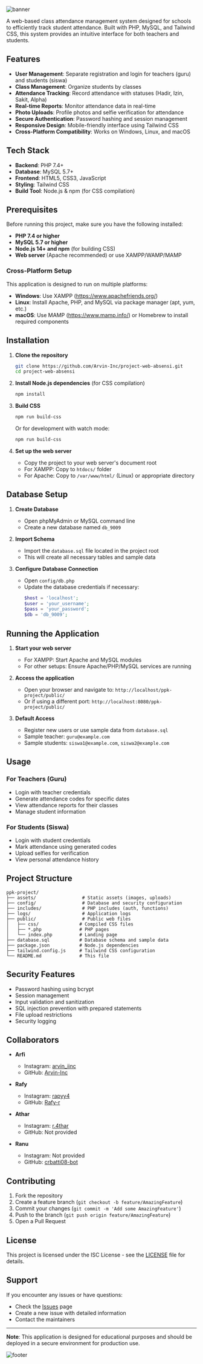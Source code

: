 ![banner](https://capsule-render.vercel.app/api?type=wave&height=300&color=gradient&text=PROJECT&fontAlignY=40&desc=WEBSITE%20ABSENSI&descAlignY=54&descSize=27&descAlign=50)

A web-based class attendance management system designed for schools to efficiently track student attendance. Built with PHP, MySQL, and Tailwind CSS, this system provides an intuitive interface for both teachers and students.

## Features

- **User Management**: Separate registration and login for teachers (guru) and students (siswa)
- **Class Management**: Organize students by classes
- **Attendance Tracking**: Record attendance with statuses (Hadir, Izin, Sakit, Alpha)
- **Real-time Reports**: Monitor attendance data in real-time
- **Photo Uploads**: Profile photos and selfie verification for attendance
- **Secure Authentication**: Password hashing and session management
- **Responsive Design**: Mobile-friendly interface using Tailwind CSS
- **Cross-Platform Compatibility**: Works on Windows, Linux, and macOS

## Tech Stack

- **Backend**: PHP 7.4+
- **Database**: MySQL 5.7+
- **Frontend**: HTML5, CSS3, JavaScript
- **Styling**: Tailwind CSS
- **Build Tool**: Node.js & npm (for CSS compilation)

## Prerequisites

Before running this project, make sure you have the following installed:

- **PHP 7.4 or higher**
- **MySQL 5.7 or higher**
- **Node.js 14+ and npm** (for building CSS)
- **Web server** (Apache recommended) or use XAMPP/WAMP/MAMP

### Cross-Platform Setup

This application is designed to run on multiple platforms:

- **Windows**: Use XAMPP (https://www.apachefriends.org/)
- **Linux**: Install Apache, PHP, and MySQL via package manager (apt, yum, etc.)
- **macOS**: Use MAMP (https://www.mamp.info/) or Homebrew to install required components

## Installation

1. **Clone the repository**
   ```bash
   git clone https://github.com/Arvin-Inc/project-web-absensi.git
   cd project-web-absensi
   ```

2. **Install Node.js dependencies** (for CSS compilation)
   ```bash
   npm install
   ```

3. **Build CSS**
   ```bash
   npm run build-css
   ```
   Or for development with watch mode:
   ```bash
   npm run build-css
   ```

4. **Set up the web server**
   - Copy the project to your web server's document root
   - For XAMPP: Copy to `htdocs/` folder
   - For Apache: Copy to `/var/www/html/` (Linux) or appropriate directory

## Database Setup

1. **Create Database**
   - Open phpMyAdmin or MySQL command line
   - Create a new database named `db_9009`

2. **Import Schema**
   - Import the `database.sql` file located in the project root
   - This will create all necessary tables and sample data

3. **Configure Database Connection**
   - Open `config/db.php`
   - Update the database credentials if necessary:
     ```php
     $host = 'localhost';
     $user = 'your_username';
     $pass = 'your_password';
     $db = 'db_9009';
     ```

## Running the Application

1. **Start your web server**
   - For XAMPP: Start Apache and MySQL modules
   - For other setups: Ensure Apache/PHP/MySQL services are running

2. **Access the application**
   - Open your browser and navigate to: `http://localhost/ppk-project/public/`
   - Or if using a different port: `http://localhost:8080/ppk-project/public/`

3. **Default Access**
   - Register new users or use sample data from `database.sql`
   - Sample teacher: `guru@example.com`
   - Sample students: `siswa1@example.com`, `siswa2@example.com`

## Usage

### For Teachers (Guru)
- Login with teacher credentials
- Generate attendance codes for specific dates
- View attendance reports for their classes
- Manage student information

### For Students (Siswa)
- Login with student credentials
- Mark attendance using generated codes
- Upload selfies for verification
- View personal attendance history

## Project Structure

```
ppk-project/
├── assets/                 # Static assets (images, uploads)
├── config/                 # Database and security configuration
├── includes/               # PHP includes (auth, functions)
├── logs/                   # Application logs
├── public/                 # Public web files
│   ├── css/               # Compiled CSS files
│   ├── *.php              # PHP pages
│   └── index.php          # Landing page
├── database.sql           # Database schema and sample data
├── package.json           # Node.js dependencies
├── tailwind.config.js     # Tailwind CSS configuration
└── README.md              # This file
```

## Security Features

- Password hashing using bcrypt
- Session management
- Input validation and sanitization
- SQL injection prevention with prepared statements
- File upload restrictions
- Security logging

## Collaborators

- **Arfi**  
  - Instagram: [arvin_iinc](https://www.instagram.com/arvin_iinc/)  
  - GitHub: [Arvin-Inc](https://github.com/Arvin-Inc/)

- **Rafy**  
  - Instagram: [rapyy4](https://www.instagram.com/rapyy4?utm_source=ig_web_button_share_sheet&igsh=ZDNlZDc0MzIxNw==)  
  - GitHub: [Rafy-r](https://github.com/Rafy-r)

- **Athar**  
  - Instagram: [r.4thar](https://www.instagram.com/r.4thar/)  
  - GitHub: Not provided

- **Ranu**  
  - Instagram: Not provided  
  - GitHub: [crbatti08-bot](https://github.com/crbatti08-bot)

## Contributing

1. Fork the repository
2. Create a feature branch (`git checkout -b feature/AmazingFeature`)
3. Commit your changes (`git commit -m 'Add some AmazingFeature'`)
4. Push to the branch (`git push origin feature/AmazingFeature`)
5. Open a Pull Request

## License

This project is licensed under the ISC License - see the [LICENSE](LICENSE) file for details.

## Support

If you encounter any issues or have questions:

- Check the [Issues](https://github.com/Arvin-Inc/project-web-absensi/issues) page
- Create a new issue with detailed information
- Contact the maintainers

---

**Note**: This application is designed for educational purposes and should be deployed in a secure environment for production use.

![footer](https://capsule-render.vercel.app/api?type=wave&height=300&color=gradient&fontAlignY=40&descAlignY=54&descSize=27&descAlign=50&section=footer)
